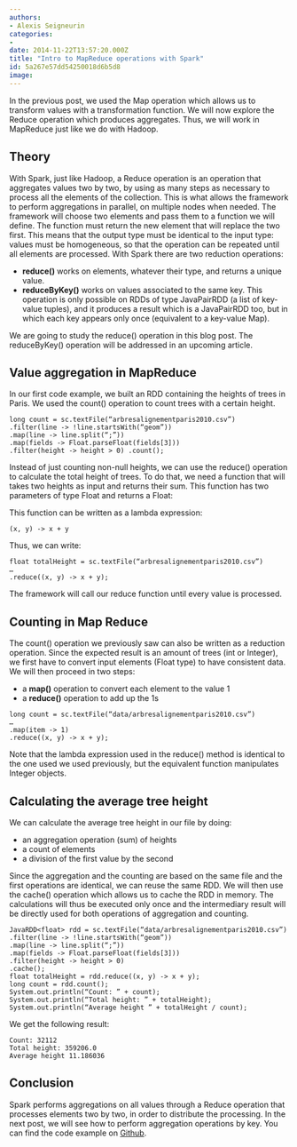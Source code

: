 ```yaml
---
authors:
- Alexis Seigneurin
categories:
- 
date: 2014-11-22T13:57:20.000Z
title: "Intro to MapReduce operations with Spark"
id: 5a267e57dd54250018d6b5d8
image: 
---
```


In the previous post, we used the Map operation which allows us to transform values with a transformation function. We will now explore the Reduce operation which produces aggregates. Thus, we will work in MapReduce just like we do with Hadoop.

## Theory

With Spark, just like Hadoop, a Reduce operation is an operation that aggregates values two by two, by using as many steps as necessary to process all the elements of the collection. This is what allows the framework to perform aggregations in parallel, on multiple nodes when needed. The framework will choose two elements and pass them to a function we will define. The function must return the new element that will replace the two first. This means that the output type must be identical to the input type: values must be homogeneous, so that the operation can be repeated until all elements are processed. With Spark there are two reduction operations:

- **reduce()** works on elements, whatever their type, and returns a unique value.
- **reduceByKey()** works on values associated to the same key. This operation is only possible on RDDs of type JavaPairRDD (a list of key-value tuples), and it produces a result which is a JavaPairRDD too, but in which each key appears only once (equivalent to a key-value Map).

We are going to study the reduce() operation in this blog post. The reduceByKey() operation will be addressed in an upcoming article.

## Value aggregation in MapReduce

In our first code example, we built an RDD containing the heights of trees in Paris. We used the count() operation to count trees with a certain height.

```language-java
long count = sc.textFile(“arbresalignementparis2010.csv”)
.filter(line -> !line.startsWith(“geom”))
.map(line -> line.split(“;”))
.map(fields -> Float.parseFloat(fields[3]))
.filter(height -> height > 0) .count();
```

Instead of just counting non-null heights, we can use the reduce() operation to calculate the total height of trees. To do that, we need a function that will takes two heights as input and returns their sum. This function has two parameters of type Float and returns a Float:

This function can be written as a lambda expression:

```language-java
(x, y) -> x + y
```

Thus, we can write:

```language-java
float totalHeight = sc.textFile(“arbresalignementparis2010.csv”)
…
.reduce((x, y) -> x + y);
```

The framework will call our reduce function until every value is processed.

## Counting in Map Reduce

The count() operation we previously saw can also be written as a reduction operation. Since the expected result is an amount of trees (int or Integer), we first have to convert input elements (Float type) to have consistent data. We will then proceed in two steps:

- a **map()** operation to convert each element to the value 1
- a **reduce()** operation to add up the 1s

```language-java
long count = sc.textFile(“data/arbresalignementparis2010.csv”)
…
.map(item -> 1)
.reduce((x, y) -> x + y);
```

Note that the lambda expression used in the reduce() method is identical to the one used we used previously, but the equivalent function manipulates Integer objects.

## Calculating the average tree height

We can calculate the average tree height in our file by doing:

- an aggregation operation (sum) of heights
- a count of elements
- a division of the first value by the second

Since the aggregation and the counting are based on the same file and the first operations are identical, we can reuse the same RDD. We will then use the cache() operation which allows us to cache the RDD in memory. The calculations will thus be executed only once and the intermediary result will be directly used for both operations of aggregation and counting.

```language-java
JavaRDD<float> rdd = sc.textFile(“data/arbresalignementparis2010.csv”)
.filter(line -> !line.startsWith(“geom”))
.map(line -> line.split(“;”))
.map(fields -> Float.parseFloat(fields[3]))
.filter(height -> height > 0)
.cache();
float totalHeight = rdd.reduce((x, y) -> x + y);
long count = rdd.count();
System.out.println(“Count: ” + count);
System.out.println(“Total height: ” + totalHeight);
System.out.println(“Average height ” + totalHeight / count);
```

We get the following result:

```language-none
Count: 32112
Total height: 359206.0
Average height 11.186036
```

## Conclusion

Spark performs aggregations on all values through a Reduce operation that processes elements two by two, in order to distribute the processing. In the next post, we will see how to perform aggregation operations by key. You can find the code example on [Github](https://github.com/aseigneurin/spark-sandbox).

